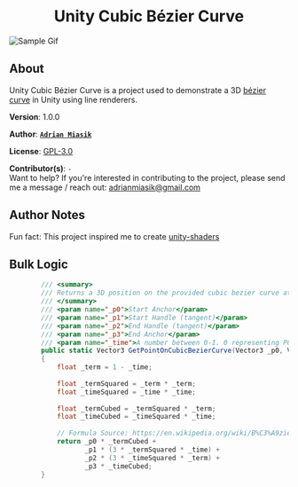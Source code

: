 <h1 align="center">Unity Cubic Bézier Curve</h1>

![Sample Gif](promotional/cubic-bezier-curve-demo-preview.gif)

## About

Unity Cubic Bézier Curve is a project used to demonstrate a 3D [bézier curve](https://en.wikipedia.org/wiki/B%C3%A9zier_curve) in Unity using line renderers.

**Version**:  1.0.0

**Author**:  **[`Adrian Miasik`](https://adrian-miasik.com)**

**License**: [GPL-3.0](LICENSE)

**Contributor(s)**: `-`  
Want to help? If you're interested in contributing to the project, please send me a message / reach out: adrianmiasik@gmail.com

## Author Notes
Fun fact: This project inspired me to create [unity-shaders](https://github.com/adrian-miasik/unity-shaders/releases/tag/v1.0.0)

## Bulk Logic
``` C#
        /// <summary>
        /// Returns a 3D position on the provided cubic bezier curve at a specific time (0-1)
        /// </summary>
        /// <param name="_p0">Start Anchor</param>
        /// <param name="_p1">Start Handle (tangent)</param>
        /// <param name="_p2">End Handle (tangent)</param>
        /// <param name="_p3">End Anchor</param>
        /// <param name="_time">A number between 0-1. 0 representing P0 and 1 representing P3</param>
        public static Vector3 GetPointOnCubicBezierCurve(Vector3 _p0, Vector3 _p1, Vector3 _p2, Vector3 _p3, float _time)
        {
            float _term = 1 - _time;
            
            float _termSquared = _term * _term;
            float _timeSquared = _time * _time;
            
            float _termCubed = _termSquared * _term;
            float _timeCubed = _timeSquared * _time;
            
            // Formula Source: https://en.wikipedia.org/wiki/B%C3%A9zier_curve#Cubic_B%C3%A9zier_curves
            return _p0 * _termCubed + 
                   _p1 * (3 * _termSquared * _time) +
                   _p2 * (3 * _timeSquared * _term) +
                   _p3 * _timeCubed;
        }
 ```
